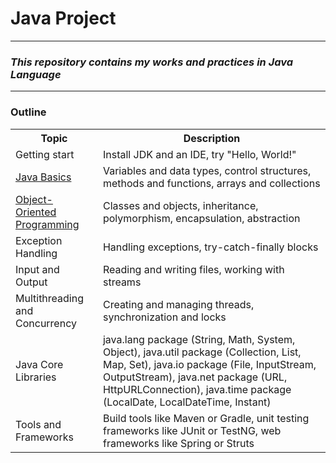 # Java Project

---
### *This repository contains my works and practices in Java Language*

---
### Outline
<table>
    <tr>
        <th>Topic</th>
        <th>Description</th>
    </tr>
    <tr>
        <td>Getting start</td>
        <td>Install JDK and an IDE, try "Hello, World!"</td>
    </tr>
    <tr>
        <td><a href="https://github.com/Tenphun0503/Practices_Java/blob/main/topics/1_JavaBasics.md">Java Basics</a></td>
        <td>Variables and data types, control structures, methods and functions, arrays and collections</td>
    </tr>
    <tr>
        <td><a href="https://github.com/Tenphun0503/Practices_Java/blob/main/topics/2_ObjectOrientedProgramming.md">Object-Oriented Programming</a></td>
        <td>Classes and objects, inheritance, polymorphism, encapsulation, abstraction</td>
    </tr>
    <tr>
        <td>Exception Handling</td>
        <td>Handling exceptions, try-catch-finally blocks</td>
    </tr>
    <tr>
        <td>Input and Output</td>
        <td>Reading and writing files, working with streams</td>
    </tr>
    <tr>
        <td>Multithreading and Concurrency</td>
        <td>Creating and managing threads, synchronization and locks</td>
    </tr>
    <tr>
        <td>Java Core Libraries</td>
        <td>java.lang package (String, Math, System, Object), 
            java.util package (Collection, List, Map, Set), 
            java.io package (File, InputStream, OutputStream),
            java.net package (URL, HttpURLConnection), 
            java.time package (LocalDate, LocalDateTime, Instant)
        </td>
    </tr>
    <tr>
        <td>Tools and Frameworks</td>
        <td>Build tools like Maven or Gradle, unit testing frameworks like JUnit or TestNG, web frameworks like Spring or Struts</td>
    </tr>
</table>





